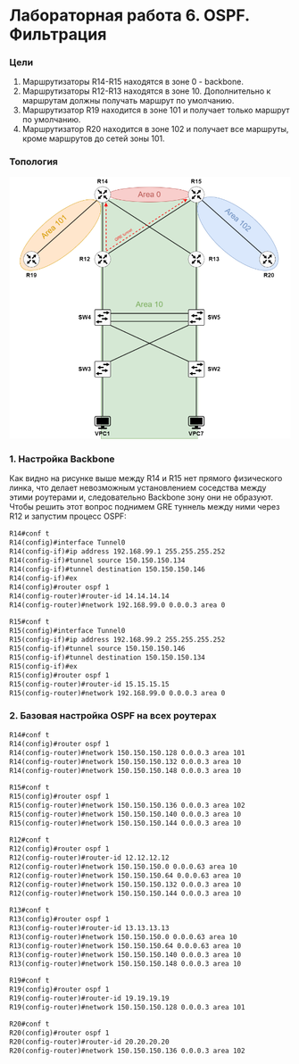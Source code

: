 # Лабораторная работа 6. OSPF. Фильтрация
### Цели
1. Маршрутизаторы R14-R15 находятся в зоне 0 - backbone.
2. Маршрутизаторы R12-R13 находятся в зоне 10. Дополнительно к маршрутам должны получать маршрут по умолчанию.
3. Маршрутизатор R19 находится в зоне 101 и получает только маршрут по умолчанию.
4. Маршрутизатор R20 находится в зоне 102 и получает все маршруты, кроме маршрутов до сетей зоны 101.
### Топология
![](ospf.png)
### 1. Настройка Backbone
Как видно на рисунке выше между R14 и R15 нет прямого физического линка, что делает невозможным установлением соседства между этими роутерами и, следовательно Backbone зону они не образуют. Чтобы решить этот вопрос поднимем GRE туннель между ними через R12 и запустим процесс OSPF:
```
R14#conf t
R14(config)#interface Tunnel0
R14(config-if)#ip address 192.168.99.1 255.255.255.252
R14(config-if)#tunnel source 150.150.150.134
R14(config-if)#tunnel destination 150.150.150.146
R14(config-if)#ex
R14(config)#router ospf 1
R14(config-router)#router-id 14.14.14.14
R14(config-router)#network 192.168.99.0 0.0.0.3 area 0
```
```
R15#conf t
R15(config)#interface Tunnel0
R15(config-if)#ip address 192.168.99.2 255.255.255.252
R15(config-if)#tunnel source 150.150.150.146
R15(config-if)#tunnel destination 150.150.150.134
R15(config-if)#ex
R15(config)#router ospf 1
R15(config-router)#router-id 15.15.15.15
R15(config-router)#network 192.168.99.0 0.0.0.3 area 0
```
### 2. Базовая настройка OSPF на всех роутерах
```
R14#conf t
R14(config)#router ospf 1
R14(config-router)#network 150.150.150.128 0.0.0.3 area 101
R14(config-router)#network 150.150.150.132 0.0.0.3 area 10
R14(config-router)#network 150.150.150.148 0.0.0.3 area 10
```
```
R15#conf t
R15(config)#router ospf 1
R15(config-router)#network 150.150.150.136 0.0.0.3 area 102
R15(config-router)#network 150.150.150.140 0.0.0.3 area 10
R15(config-router)#network 150.150.150.144 0.0.0.3 area 10
```
```
R12#conf t
R12(config)#router ospf 1
R12(config-router)#router-id 12.12.12.12
R12(config-router)#network 150.150.150.0 0.0.0.63 area 10
R12(config-router)#network 150.150.150.64 0.0.0.63 area 10
R12(config-router)#network 150.150.150.132 0.0.0.3 area 10
R12(config-router)#network 150.150.150.144 0.0.0.3 area 10
```
```
R13#conf t
R13(config)#router ospf 1
R13(config-router)#router-id 13.13.13.13
R13(config-router)#network 150.150.150.0 0.0.0.63 area 10
R13(config-router)#network 150.150.150.64 0.0.0.63 area 10
R13(config-router)#network 150.150.150.140 0.0.0.3 area 10
R13(config-router)#network 150.150.150.148 0.0.0.3 area 10
```
```
R19#conf t
R19(config)#router ospf 1
R19(config-router)#router-id 19.19.19.19
R19(config-router)#network 150.150.150.128 0.0.0.3 area 101
```
```
R20#conf t
R20(config)#router ospf 1
R20(config-router)#router-id 20.20.20.20
R20(config-router)#network 150.150.150.136 0.0.0.3 area 102
```
